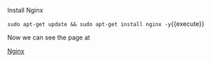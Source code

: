Install Nginx

`sudo apt-get update && sudo apt-get install nginx -y`{{execute}}

Now we can see the page at

[Nginx](https://[[HOST_SUBDOMAIN]]-80-[[KATACODA_HOST]].environments.katacoda.com/)
